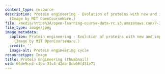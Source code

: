 ```yaml
---
content_type: resource
description: Protein engineering - Evolution of proteins with new and improved characteristics.
  (Image by MIT OpenCourseWare.)
file: /media/https%3A/open-learning-course-data-rc.s3.amazonaws.com/7-344-antibiotics-toxins-and-protein-engineering-spring-2007/66de9ce8c3bb31c442da8cb66f431e71_7-344s07-th.jpg
file_type: image/jpeg
image_metadata:
  caption: Protein engineering - Evolution of proteins with new and improved characteristics.
    (Image by MIT OpenCourseWare.)
  credit: ''
  image-alt: Protein engineering cycle
resourcetype: Image
title: Protein Engineering (thumbnail)
uid: 66de9ce8-c3bb-31c4-42da-8cb66f431e71
---
```

